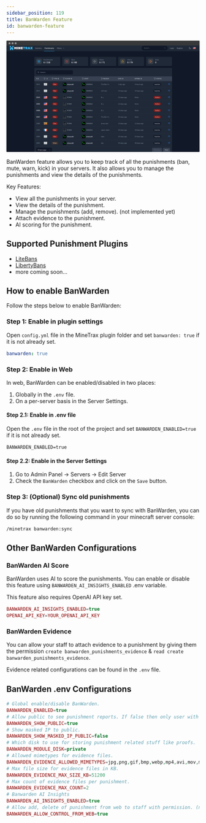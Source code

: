 ```yaml
---
sidebar_position: 119
title: BanWarden Feature
id: banwarden-feature
---
```


![Index](./../../static/img/shots/new/index-banwarden.png)

BanWarden feature allows you to keep track of all the punishments (ban, mute, warn, kick) in your servers. It also allows you to manage the punishments and view the details of the punishments.

Key Features:

- View all the punishments in your server.
- View the details of the punishment.
- Manage the punishments (add, remove). (not implemented yet)
- Attach evidence to the punishment.
- AI scoring for the punishment.

## Supported Punishment Plugins

- [LiteBans](https://www.spigotmc.org/resources/litebans.3715/)
- [LibertyBans](https://www.spigotmc.org/resources/libertybans.81063/)
- more coming soon... 

## How to enable BanWarden

Follow the steps below to enable BanWarden:

### Step 1: Enable in plugin settings

Open `config.yml` file in the MineTrax plugin folder and set `banwarden: true` if it is not already set.

```yaml
banwarden: true
```

### Step 2: Enable in Web

In web, BanWarden can be enabled/disabled in two places:

1. Globally in the `.env` file.
2. On a per-server basis in the Server Settings.

#### Step 2.1: Enable in .env file

Open the `.env` file in the root of the project and set `BANWARDEN_ENABLED=true` if it is not already set.

```env
BANWARDEN_ENABLED=true
```

#### Step 2.2: Enable in the Server Settings

1. Go to Admin Panel -> Servers -> Edit Server
2. Check the `BanWarden` checkbox and click on the `Save` button.

### Step 3: (Optional) Sync old punishments

If you have old punishments that you want to sync with BanWarden, you can do so by running the following command in your minecraft server console:

```bash
/minetrax banwarden:sync
```

## Other BanWarden Configurations

### BanWarden AI Score

BanWarden uses AI to score the punishments. You can enable or disable this feature using `BANWARDEN_AI_INSIGHTS_ENABLED` .env variable.

This feature also requires OpenAI API key set.
```php
BANWARDEN_AI_INSIGHTS_ENABLED=true
OPENAI_API_KEY=YOUR_OPENAI_API_KEY
```

### BanWarden Evidence

You can allow your staff to attach evidence to a punishment by giving them the permission `create banwarden_punishments_evidence` & `read create banwarden_punishments_evidence`.

Evidence related configurations can be found in the `.env` file.

## BanWarden .env Configurations

```php
# Global enable/disable BanWarden.
BANWARDEN_ENABLED=true
# Allow public to see punishment reports. If false then only user with permission `read banwarden_punishments` can view.
BANWARDEN_SHOW_PUBLIC=true
# Show masked IP to public.
BANWARDEN_SHOW_MASKED_IP_PUBLIC=false
# Which disk to use for storing punishment related stuff like proofs.
BANWARDEN_MODULE_DISK=private
# Allowed mimetypes for evidence files.
BANWARDEN_EVIDENCE_ALLOWED_MIMETYPES=jpg,png,gif,bmp,webp,mp4,avi,mov,mkv,webm,zip,rar
# Max file size for evidence files in KB.
BANWARDEN_EVIDENCE_MAX_SIZE_KB=51200
# Max count of evidence files per punishment.
BANWARDEN_EVIDENCE_MAX_COUNT=2
# Banwarden AI Insights
BANWARDEN_AI_INSIGHTS_ENABLED=true
# Allow add, delete of punishment from web to staff with permission. (not implemented yet)
BANWARDEN_ALLOW_CONTROL_FROM_WEB=true
```

